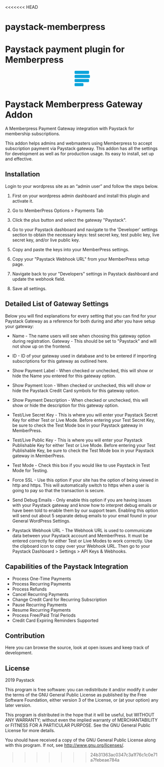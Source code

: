 <<<<<<< HEAD
# paystack-memberpress
Paystack payment plugin for Memberpress
=======
<p align="center"><a href="https://paystack.com/"><img src="./images/paystack.png?raw=true" width="50" height="50" alt="Payment Gateway for Paystack"></a></p>


# Paystack Memberpress Gateway Addon

A Memberpress Payment Gateway integration with Paystack for membership subscriptions.

This addon helps admins and webmasters using Memberpress to accept subscription payment via Paystack gateway. This addon has all the settings for development as well as for production usage. Its easy to install, set up and effective. 

## Installation

Login to your wordpress site as an “admin user” and follow the steps below.

1) First on your wordpress admin dashboard and install this plugin and activate it.

2) Go to MemberPress Options > Payments Tab

3) Click the plus button and select the gateway "Paystack".

4) Go to your Paystack dashboard and navigate to the 'Developer' settings section to obtain the necessary keys: test secret key, test public key, live secret key, and/or live public key.

5) Copy and paste the keys into your MemberPress settings.

5) Copy your "Paystack Webhook URL" from your MemberPress setup page.

6) Navigate back to your "Developers" settings in Paystack dashboard and update the webhook field.

7) Save all settings.

## Detailed List of Gateway Settings

Below you will find explanations for every setting that you can find for your Paystack Gateway as a reference for both during and after you have setup your gateway:

- Name - The name users will see when choosing this gateway option during registration.
Gateway - This should be set to "Paystack" and will not show up on the frontend.

- ID - ID of your gateway used in database and to be entered if importing subscriptions for this gateway as outlined here.

- Show Payment Label - When checked or unchecked, this will show or hide the Name you entered for this gateway option.

- Show Payment Icon - When checked or unchecked, this will show or hide the Paystack Credit Card symbols for this gateway option.

- Show Payment Description - When checked or unchecked, this will show or hide the description for this gateway option.

- Test/Live Secret Key - This is where you will enter your Paystack Secret Key for either Test or Live Mode. Before entering your Test Secret Key, be sure to check the Test Mode box in your Paystack gateway in MemberPress. 

- Test/Live Public Key - This is where you will enter your Paystack Publishable Key for either Test or Live Mode. Before entering your Test Publishable Key, be sure to check the Test Mode box in your Paystack gateway in MemberPress. 

- Test Mode - Check this box if you would like to use Paystack in Test Mode for Testing. 

- Force SSL - Use this option if your site has the option of being viewed in http and https. This will automatically switch to https when a user is going to pay so that the transaction is secure.

- Send Debug Emails - Only enable this option if you are having issues with your Paystack gateway and know how to interpret debug emails or have been told to enable them by our support team. Enabling this option will send out about 5 separate debug emails to your email found in your General WordPress Settings.

- Paystack Webhook URL - The Webhook URL is used to communicate data between your Paystack account and MemberPress. It must be entered correctly for either Test or Live Modes to work correctly. Use the clipboard icon to copy over your Webhook URL. Then go to your Paystack Dashboard > Settings > API Keys & Webhooks.

## Capabilities of the Paystack Integration

* Process One-Time Payments
* Process Recurring Payments
* Process Refunds
* Cancel Recurring Payments
* Change Credit Card for Recurring Subscription
* Pause Recurring Payments
* Resume Recurring Payments
* Process Free/Paid Trial Periods
* Credit Card Expiring Reminders Supported

## Contribution

Here you can browse the source, look at open issues and keep track of development. 

## License ##

2019 Paystack

This program is free software: you can redistribute it and/or modify it under
the terms of the GNU General Public License as published by the Free Software
Foundation, either version 3 of the License, or (at your option) any later
version.

This program is distributed in the hope that it will be useful, but WITHOUT ANY
WARRANTY; without even the implied warranty of MERCHANTABILITY or FITNESS FOR A
PARTICULAR PURPOSE.  See the GNU General Public License for more details.

You should have received a copy of the GNU General Public License along with
this program.  If not, see <http://www.gnu.org/licenses/>.
>>>>>>> 24b31363ac0347c3a1f76c1c0e71a7febeae784a
